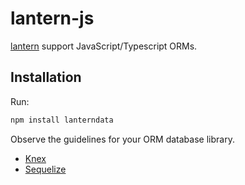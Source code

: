 # lantern-js

[lantern](https://github.com/lanterndata/lantern) support JavaScript/Typescript ORMs.

## Installation

Run:

```sh
npm install lanterndata
```

Observe the guidelines for your ORM database library.

- [Knex](/src/knex/README.md)
- [Sequelize](/src/sequelize/README.md)

